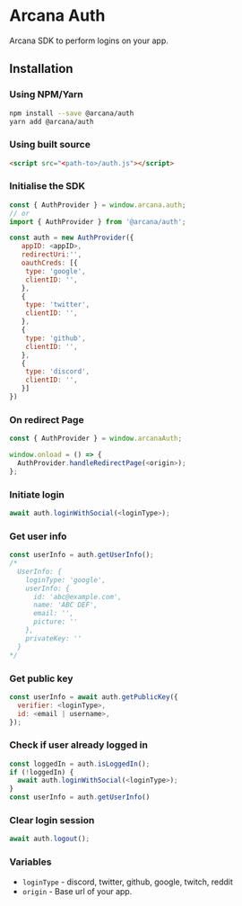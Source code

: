 # Arcana Auth
Arcana SDK to perform logins on your app.

## Installation

### Using NPM/Yarn

```sh
npm install --save @arcana/auth
yarn add @arcana/auth
```


### Using built source

```html
<script src="<path-to>/auth.js"></script>
```

### Initialise the SDK

```js
const { AuthProvider } = window.arcana.auth;
// or
import { AuthProvider } from '@arcana/auth';

const auth = new AuthProvider({
   appID: <appID>,
   redirectUri:'',
   oauthCreds: [{
    type: 'google',
    clientID: '',
   },
   {
    type: 'twitter',
    clientID: '',
   },
   {
    type: 'github',
    clientID: '',
   },
   {
    type: 'discord',
    clientID: '',
   }]
})

```

### On redirect Page

```js
const { AuthProvider } = window.arcanaAuth;

window.onload = () => {
  AuthProvider.handleRedirectPage(<origin>);
};
```

### Initiate login

```js
await auth.loginWithSocial(<loginType>);
```

### Get user info

```js
const userInfo = auth.getUserInfo();
/* 
  UserInfo: {
    loginType: 'google',
    userInfo: {
      id: 'abc@example.com',
      name: 'ABC DEF',
      email: '',
      picture: ''
    },
    privateKey: ''
  }
*/
```

### Get public  key

```js
const userInfo = await auth.getPublicKey({
  verifier: <loginType>,
  id: <email | username>,
});
```

### Check if user already logged in
```js
const loggedIn = auth.isLoggedIn();
if (!loggedIn) {
  await auth.loginWithSocial(<loginType>);
}
const userInfo = auth.getUserInfo()
```

### Clear login session

```js
await auth.logout();
```

### Variables

* `loginType` - discord, twitter, github, google, twitch, reddit
* `origin` - Base url of your app. 